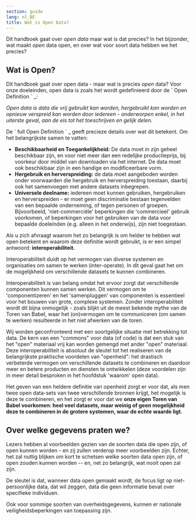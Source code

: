 ```yaml
---
section: guide
lang: nl_BE
title: Wat is Open Data?
---
```


Dit handboek gaat over *open data* maar wat is dat precies? In het bijzonder, wat maakt *open* data open, en over wat voor soort data hebben we het precies?

## Wat is Open?

Dit handboek gaat over open data - maar wat is precies *open* data? Voor onze doeleinden, open data is zoals het wordt gedefinieerd door de \` Open Definition \` \_:

*Open data is data die vrij gebruikt kan worden, hergebruikt kan worden en opnieuw verspreid kan worden door iedereen - onderworpen enkel, in het uiterste geval, aan de eis tot het toeschrijven en gelijk delen.*

De \` full Open Definition \` \_ geeft precieze details over wat dit betekent. Om het belangrijkste samen te vatten:

-   **Beschikbaarheid en Toegankelijkheid:** De data moet in zijn geheel beschikbaar zijn, en voor niet meer dan een redelijke productieprijs, bij voorkeur door middel van downloaden via het internet. De data moet ook beschikbaar zijn in een handige en modificeerbare vorm.
-   **Hergebruik en herverspreiding:** de data moet aangeboden worden onder voorwaarden die hergebruik en herverspreiding toestaan, daarbij ook het samenvoegen met andere datasets inbegrepen.
-   **Universele deelname:** iedereen moet kunnen gebruiken, hergebruiken en herverspreiden - er moet geen discriminatie bestaan tegenvelden van een bepaalde onderneming, of tegen personen of groepen. Bijvoorbeeld, 'niet-commerciële' beperkingen die 'commercieel' gebruik voorkomen, of beperkingen voor het gebruiken van de data voor bepaalde doeleinden (e.g. alleen in het onderwijs), zijn niet toegestaan.

Als u zich afvraagt waarom het zo belangrijk is om helder te hebben wat open betekent en waarom deze definitie wordt gebruikt, is er een simpel antwoord: **interoperabiliteit.**

Interoperabiliteit duidt op het vermogen van diverse systemen en organisaties om samen te werken (inter-operate). In dit geval gaat het om de mogelijkheid om verschillende datasets te kunnen combineren.

Interoperabiliteit is van belang omdat het ervoor zorgt dat verschillende componenten kunnen samen werken. Dit vermogen om te 'componentizeren' en het 'samenpluggen' van componenten is essentieel voor het bouwen van grote, complexe systemen. Zonder interoperabiliteit wordt dit bijna onmogelijk - zoals blijkt uit de meest bekende mythe van de Toren van Babel, waar het (on)vermogen om te communiceren (om samen te werken) resulteerde in het niet afwerken van de toren.

Wij worden geconfronteerd met een soortgelijke situatie met betrekking tot data. De kern van een "commons" voor data (of code) is dat een stuk van het "open" materiaal vrij kan worden gemengd met ander "open" materiaal. Deze interoperabiliteit is absoluut de sleutel tot het realiseren van de belangrijkste praktische voordelen van "openheid": het drastisch verbeterde vermogen om verschillende datasets te combineren en daardoor meer en betere producten en diensten te ontwikkelen (deze voordelen zijn in meer detail besproken in het hoofdstuk 'waarom' open data).

Het geven van een heldere definitie van openheid zorgt er voor dat, als men twee open data-sets van twee verschillende bronnen krijgt, het mogelijk is deze te combineren, en het zorgt er voor dat we **onze eigen Toren van Babel voorkomen: heel veel datasets, maar weinig of geen mogelijkheid deze te combineren in de grotere systemen, waar de echte waarde ligt.**

## Over welke gegevens praten we?

Lezers hebben al voorbeelden gezien van de soorten data die open zijn, of open kunnen worden - en zij zullen verderop meer voorbeelden zijn. Echter, het zal nuttig blijken om kort te schetsen welke soorten data open zijn, of open zouden kunnen worden -- en, net zo belangrijk, wat nooit open zal zijn.

De sleutel is dat, wanneer data open gemaakt wordt, de focus ligt op niet-persoonlijke data, dat wil zeggen, data die geen informatie bevat over specifieke individuen.

Ook voor sommige soorten van overheidsgegevens, kunnen er nationale veiligheidsbeperkingen van toepassing zijn.